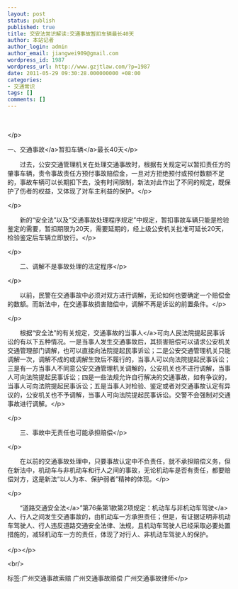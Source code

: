 ```yaml
---
layout: post
status: publish
published: true
title: 交安法常识解读:交通事故暂扣车辆最长40天
author: 本站记者
author_login: admin
author_email: jiangwei909@gmail.com
wordpress_id: 1987
wordpress_url: http://www.gzjtlaw.com/?p=1987
date: 2011-05-29 09:30:28.000000000 +08:00
categories:
- 交通常识
tags: []
comments: []
---
```

<p><p>　　<p><&#47;p><p>一、<a>交通事故<&#47;a>暂扣<a>车辆<&#47;a>最长40天<&#47;p><p>　　过去，公安交通管理机关在处理交通事故时，根据有关规定可以暂扣责任方的肇事车辆，责令事故责任方预付事故赔偿金，一旦对方拒绝预付或预付数额不足的，事故车辆可以长期扣下去，没有时间限制，新法对此作出了不同的规定，既保护了伤者的权益，又体现了对车主利益的保护。<&#47;p><p><&#47;p><p>　　新的&ldquo;安全法&rdquo;以及&ldquo;交通事故处理程序规定&rdquo;中规定，暂扣事故车辆只能是检验鉴定的需要，暂扣期限为20天，需要延期的，经上级公安机关批准可延长20天，检验鉴定后车辆立即放行。<&#47;p><p><&#47;p><p>　　二、调解不是事故处理的法定程序<&#47;p><p><&#47;p><p>　　以前，民警在交通事故中必须对双方进行调解，无论如何也要确定一个赔偿金的数额。而新法中，在交通事故损害赔偿中，调解不再是诉讼的前置条件。<&#47;p><p><&#47;p><p>　　根据&ldquo;安全法&rdquo;的有关规定，交通事故的<a>当事人<&#47;a>可向人民法院提起民事诉讼的有以下五种情况。一是当事人发生交通事故后，其损害赔偿可以请求公安机关交通管理部门调解，也可以直接向法院提起民事诉讼；二是公安交通管理机关只能调解一次，调解不成的或调解生效后不履行的，当事人可以向法院提起民事诉讼；三是有一方当事人不同意公安交通管理机关调解的，公安机关也不进行调解，当事人可向法院提起民事诉讼；四是一些法规允许自行解决的交通事故，如有争议的，当事人可向法院提起民事诉讼；五是当事人对检验、鉴定或者对交通事故认定有异议的，公安机关也不予调解，当事人可向法院提起民事诉讼。交警不会强制对交通事故进行调解。<&#47;p><p><&#47;p><p>　　三、事故中无责任也可能承担赔偿<&#47;p><p><&#47;p><p>　　在以前的交通事故处理中，只要事故认定中不负责任，就不承担赔偿义务，但在新法中，机动车与非机动车和行人之间的事故，无论机动车是否有责任，都要赔偿对方，这是新法&ldquo;以人为本、保护弱者&rdquo;精神的体现。<&#47;p><p><&#47;p><p>　　&ldquo;<a>道路交通安全法<&#47;a>&rdquo;第76条第1款第2项规定：机动车与非机动车<a>驾驶<&#47;a>人、行人之间发生交通事故的，由机动车一方承担责任；但是，有证据证明非机动车驾驶人、行人违反道路交通安全法律、法规，且机动车驾驶人已经采取必要处置措施的，减轻机动车一方的责任，体现了对行人、非机动车驾驶人的保护。<br><br><&#47;p><&#47;p><br&#47;><p>标签:广州交通事故索赔 广州交通事故赔偿 广州交通事故律师<&#47;p>
